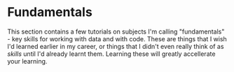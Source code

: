 # Fundamentals
This section contains a few tutorials on subjects I'm calling "fundamentals" - key skills for working with data and with code. These are things that I wish I'd learned earlier in my career, or things that I didn't even really think of as _skills_ until I'd already learnt them. Learning these will greatly accellerate your learning.
